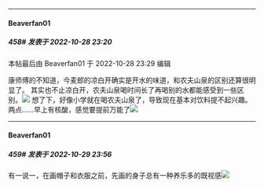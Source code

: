 

*****

####  Beaverfan01  
##### 458#       发表于 2022-10-28 23:20

 本帖最后由 Beaverfan01 于 2022-10-28 23:29 编辑 

康师傅的不知道，今麦郎的凉白开确实是开水的味道，和农夫山泉的区别还算很明显了。
其实也不止凉白开，农夫山泉喝时间长了再喝别的水都能感受到一些区别。<img src="https://static.saraba1st.com/image/smiley/face2017/012.png" referrerpolicy="no-referrer">
想了下，好像小学就在喝农夫山泉了，导致现在基本对饮料提不起兴趣。
两点……早上有核酸，感觉要提前万能了<img src="https://static.saraba1st.com/image/smiley/face2017/012.png" referrerpolicy="no-referrer">



*****

####  Beaverfan01  
##### 459#       发表于 2022-10-29 23:56

有一说一，在画帽子和衣服之前，先画的身子总有一种养乐多的既视感<img src="https://static.saraba1st.com/image/smiley/face2017/068.png" referrerpolicy="no-referrer">

